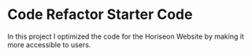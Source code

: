 # Code Refactor Starter Code

In this project I optimized the code for the Horiseon Website by making it more accessible to users.
